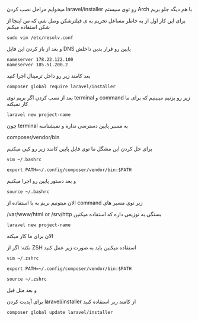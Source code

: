 میخوایم مراحل نصب کردن laravel/installer رو توی سیستم Arch با هم دیگه جلو بریم

برای این کار اول از به خاطر مساعل تحریم به ی فیلترشکن وصل شی که من اینجا از شکن استفاده میکنم

```
sudo vim /etc/resolv.conf
```

و بعد از باز کردن این فایل DNS پایین رو قرار بدین داخلش

```
nameserver 178.22.122.100
nameserver 185.51.200.2
```

بعد کامند زیر رو داخل ترمینال اجرا کنید

```
composer global require laravel/installer
```

بعد از نصب کردن اگر بریم توی terminal و command زیر رو بزنیم میبینیم که برای ما کار نمیکنه

```
laravel new project-name
```

چون terminal به مسیر پایین دسترسی نداره و نمیشناسه

composer/vendor/bin

برای حل کردن این مشگل ما توی فایل پایین کامند زیر رو کپی میکنیم

```
vim ~/.bashrc
```
```
export PATH=~/.config/composer/vendor/bin:$PATH
```

و بعد دستور پایین رو اجرا میکنیم 

```
source ~/.bashrc
```

الان میتونیم بریم به با استفاده از command زیر توی مسیر های 

/var/www/html or /srv/http بستگی به توزیعی داره که استفاده میکنین

```
laravel new project-name
```

الان برای ما کار میکنه 


نکته: اگر از ZSH استفاده میکنین باید به صورت زیر عمل کنید

```
vim ~/.zshrc
```
```
export PATH=~/.config/composer/vendor/bin:$PATH
```
```
source ~/.zshrc
```

و بعد مثل قبل



برای آپدیت کردن laravel/installer از کامند زیر استفاده کنید

```
composer global update laravel/installer
```
